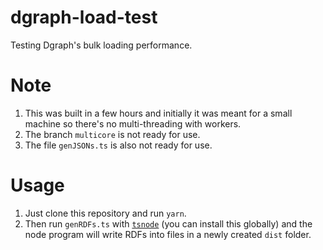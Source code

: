 # dgraph-load-test

Testing Dgraph's bulk loading performance. 

# Note

1. This was built in a few hours and initially it was meant for a small machine so there's no multi-threading with workers.
2. The branch `multicore` is not ready for use.
3. The file `genJSONs.ts` is also not ready for use.

# Usage

1. Just clone this repository and run `yarn`.
2. Then run `genRDFs.ts` with [`tsnode`](https://github.com/TypeStrong/ts-node) (you can install this globally) and the node program will write RDFs into files in a newly created `dist` folder.
